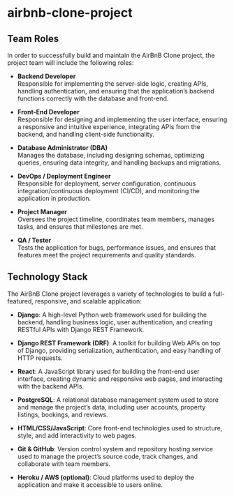 # airbnb-clone-project


## Team Roles

In order to successfully build and maintain the AirBnB Clone project, the project team will include the following roles:

- **Backend Developer**  
  Responsible for implementing the server-side logic, creating APIs, handling authentication, and ensuring that the application’s backend functions correctly with the database and front-end.

- **Front-End Developer**  
  Responsible for designing and implementing the user interface, ensuring a responsive and intuitive experience, integrating APIs from the backend, and handling client-side functionality.

- **Database Administrator (DBA)**  
  Manages the database, including designing schemas, optimizing queries, ensuring data integrity, and handling backups and migrations.

- **DevOps / Deployment Engineer**  
  Responsible for deployment, server configuration, continuous integration/continuous deployment (CI/CD), and monitoring the application in production.

- **Project Manager**  
  Oversees the project timeline, coordinates team members, manages tasks, and ensures that milestones are met.

- **QA / Tester**  
  Tests the application for bugs, performance issues, and ensures that features meet the project requirements and quality standards.

## Technology Stack

The AirBnB Clone project leverages a variety of technologies to build a full-featured, responsive, and scalable application:

- **Django**: A high-level Python web framework used for building the backend, handling business logic, user authentication, and creating RESTful APIs with Django REST Framework.  

- **Django REST Framework (DRF)**: A toolkit for building Web APIs on top of Django, providing serialization, authentication, and easy handling of HTTP requests.  

- **React**: A JavaScript library used for building the front-end user interface, creating dynamic and responsive web pages, and interacting with the backend APIs.  

- **PostgreSQL**: A relational database management system used to store and manage the project’s data, including user accounts, property listings, bookings, and reviews.  

- **HTML/CSS/JavaScript**: Core front-end technologies used to structure, style, and add interactivity to web pages.  

- **Git & GitHub**: Version control system and repository hosting service used to manage the project’s source code, track changes, and collaborate with team members.  

- **Heroku / AWS (optional)**: Cloud platforms used to deploy the application and make it accessible to users online.

